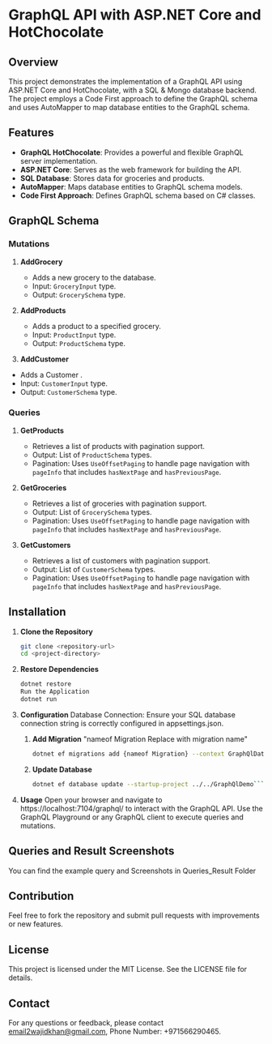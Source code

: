 # GraphQL API with ASP.NET Core and HotChocolate

## Overview

This project demonstrates the implementation of a GraphQL API using ASP.NET Core and HotChocolate, with a SQL & Mongo database backend. The project employs a Code First approach to define the GraphQL schema and uses AutoMapper to map database entities to the GraphQL schema.

## Features

- **GraphQL HotChocolate**: Provides a powerful and flexible GraphQL server implementation.
- **ASP.NET Core**: Serves as the web framework for building the API.
- **SQL Database**: Stores data for groceries and products.
- **AutoMapper**: Maps database entities to GraphQL schema models.
- **Code First Approach**: Defines GraphQL schema based on C# classes.

## GraphQL Schema

### Mutations

1. **AddGrocery**
   - Adds a new grocery to the database.
   - Input: `GroceryInput` type.
   - Output: `GrocerySchema` type.

2. **AddProducts**
   - Adds a product to a specified grocery.
   - Input: `ProductInput` type.
   - Output: `ProductSchema` type.

3. **AddCustomer**
  - Adds a Customer .
  - Input: `CustomerInput` type.
  - Output: `CustomerSchema` type.

### Queries

1. **GetProducts**
   - Retrieves a list of products with pagination support.
   - Output: List of `ProductSchema` types.
   - Pagination: Uses `UseOffsetPaging` to handle page navigation with `pageInfo` that includes `hasNextPage` and `hasPreviousPage`.

2. **GetGroceries**
   - Retrieves a list of groceries with pagination support.
   - Output: List of `GrocerySchema` types.
   - Pagination: Uses `UseOffsetPaging` to handle page navigation with `pageInfo` that includes `hasNextPage` and `hasPreviousPage`.


3. **GetCustomers**
   - Retrieves a list of customers with pagination support.
   - Output: List of `CustomerSchema` types.
   - Pagination: Uses `UseOffsetPaging` to handle page navigation with `pageInfo` that includes `hasNextPage` and `hasPreviousPage`.

## Installation

1. **Clone the Repository**
   ```bash
   git clone <repository-url>
   cd <project-directory>
2. **Restore Dependencies**

      ```bash 
      dotnet restore
      Run the Application
      dotnet run
      ```
3. **Configuration**
Database Connection: Ensure your SQL database connection string is correctly configured in appsettings.json.

    1.  **Add Migration** "nameof Migration Replace with migration name" 
           ```bash
           dotnet ef migrations add {nameof Migration} --context GraphQlDatabaseContext --output-dir Migrations --project ../Data/Database/GraphQl.Database.csproj```
   2. **Update Database**
        ```bash
        dotnet ef database update --startup-project ../../GraphQlDemo```

4. **Usage**
Open your browser and navigate to https://localhost:7104/graphql/ to interact with the GraphQL API. 
Use the GraphQL Playground or any GraphQL client to execute queries and mutations.

## Queries and Result Screenshots
You can find the example query and Screenshots in Queries_Result Folder

## Contribution
Feel free to fork the repository and submit pull requests with improvements or new features.

## License
This project is licensed under the MIT License. See the LICENSE file for details.

## Contact
For any questions or feedback, please contact email2wajidkhan@gmail.com, Phone Number: +971566290465.